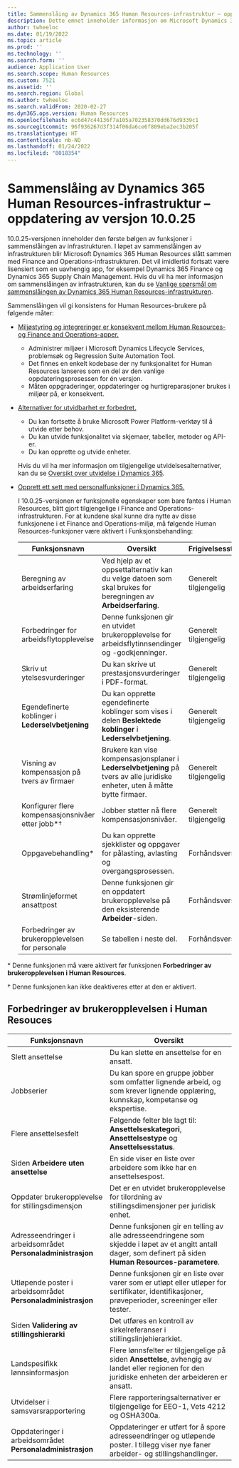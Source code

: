 ```yaml
---
title: Sammenslåing av Dynamics 365 Human Resources-infrastruktur – oppdatering av versjon 10.0.25
description: Dette emnet inneholder informasjon om Microsoft Dynamics 365 Human Resources, versjon 10.0.25, som inneholder den første bølgen av funksjoner i sammenslåingen av infrastrukturen.
author: twheeloc
ms.date: 01/19/2022
ms.topic: article
ms.prod: ''
ms.technology: ''
ms.search.form: ''
audience: Application User
ms.search.scope: Human Resources
ms.custom: 7521
ms.assetid: ''
ms.search.region: Global
ms.author: twheeloc
ms.search.validFrom: 2020-02-27
ms.dyn365.ops.version: Human Resources
ms.openlocfilehash: ec6d47c44136f7a105a702358370dd676d9339c1
ms.sourcegitcommit: 96f936267d3f314f06da6ce6f809eba2ec3b205f
ms.translationtype: HT
ms.contentlocale: nb-NO
ms.lasthandoff: 01/24/2022
ms.locfileid: "8018354"
---
```

# <a name="dynamics-365-human-resources-infrastructure-merge---release-10025-update"></a>Sammenslåing av Dynamics 365 Human Resources-infrastruktur – oppdatering av versjon 10.0.25

10.0.25-versjonen inneholder den første bølgen av funksjoner i sammenslåingen av infrastrukturen. I løpet av sammenslåingen av infrastrukturen blir Microsoft Dynamics 365 Human Resources slått sammen med Finance and Operations-infrastrukturen. Det vil imidlertid fortsatt være lisensiert som en uavhengig app, for eksempel Dynamics 365 Finance og Dynamics 365 Supply Chain Management. Hvis du vil ha mer informasjon om sammenslåingen av infrastrukturen, kan du se [Vanlige spørsmål om sammenslåingen av Dynamics 365 Human Resources-infrastrukturen](../human-resources/hr-infrastructure-merge-faq.md).

Sammenslåingen vil gi konsistens for Human Resources-brukere på følgende måter:

- [Miljøstyring og integreringer er konsekvent mellom Human Resources- og Finance and Operations-apper.](/dynamics365-release-plan/2021wave2/human-resources/dynamics365-human-resources/consistent-environment-management-integrations-between-human-resources-finance-operations-apps)

    - Administrer miljøer i Microsoft Dynamics Lifecycle Services, problemsøk og Regression Suite Automation Tool.
    - Det finnes en enkelt kodebase der ny funksjonalitet for Human Resources lanseres som en del av den vanlige oppdateringsprosessen for én versjon.
    - Måten oppgraderinger, oppdateringer og hurtigreparasjoner brukes i miljøer på, er konsekvent.

- [Alternativer for utvidbarhet er forbedret.](/dynamics365-release-plan/2021wave2/human-resources/dynamics365-human-resources/improve-extensibility-options.md)

    - Du kan fortsette å bruke Microsoft Power Platform-verktøy til å utvide etter behov.
    - Du kan utvide funksjonalitet via skjemaer, tabeller, metoder og API-er.
    - Du kan opprette og utvide enheter.

    Hvis du vil ha mer informasjon om tilgjengelige utvidelsesalternativer, kan du se [Oversikt over utvidelse i Dynamics 365](../fin-ops-core/dev-itpro/extensibility/extensibility-home-page.md).

- [Opprett ett sett med personalfunksjoner i Dynamics 365.](/dynamics365-release-plan/2021wave2/human-resources/create-one-set-human-resources-capabilities-within-dynamics-365.md)

    I 10.0.25-versjonen er funksjonelle egenskaper som bare fantes i Human Resources, blitt gjort tilgjengelige i Finance and Operations-infrastrukturen. For at kundene skal kunne dra nytte av disse funksjonene i et Finance and Operations-miljø, må følgende Human Resources-funksjoner være aktivert i Funksjonsbehandling:

    | Funksjonsnavn | Oversikt | Frigivelsesstatus | 
    |--------------|----------|----------------| 
    | Beregning av arbeidserfaring | Ved hjelp av et oppsettalternativ kan du velge datoen som skal brukes for beregningen av **Arbeidserfaring**. | Generelt tilgjengelig | 
    | Forbedringer for arbeidsflytopplevelse | Denne funksjonen gir en utvidet brukeropplevelse for arbeidsflytinnsendinger og -godkjenninger. | Generelt tilgjengelig | 
    | Skriv ut ytelsesvurderinger | Du kan skrive ut prestasjonsvurderinger i PDF-format. | Generelt tilgjengelig | 
    | Egendefinerte koblinger i **Lederselvbetjening** | Du kan opprette egendefinerte koblinger som vises i delen **Beslektede koblinger** i **Lederselvbetjening**. | Generelt tilgjengelig | 
    | Visning av kompensasjon på tvers av firmaer | Brukere kan vise kompensasjonsplaner i **Lederselvbetjening** på tvers av alle juridiske enheter, uten å måtte bytte firmaer. | Generelt tilgjengelig | 
    | Konfigurer flere kompensasjonsnivåer etter jobb\*&dagger; | Jobber støtter nå flere kompensasjonsnivåer. | Generelt tilgjengelig | 
    | Oppgavebehandling\* | Du kan opprette sjekklister og oppgaver for pålasting, avlasting og overgangsprosessen. | Forhåndsversjon | 
    | Strømlinjeformet ansattpost | Denne funksjonen gir en oppdatert brukeropplevelse på den eksisterende **Arbeider**-siden. | Forhåndsversjon | 
    | Forbedringer av brukeropplevelsen for personale | Se tabellen i neste del.  | Forhåndsversjon | 

\* Denne funksjonen må være aktivert før funksjonen **Forbedringer av brukeropplevelsen i Human Resources**.

&dagger; Denne funksjonen kan ikke deaktiveres etter at den er aktivert.

## <a name="human-resource-user-experience-enhancements"></a>Forbedringer av brukeropplevelsen i Human Resouces

| Funksjonsnavn | Oversikt | 
|--------------|----------| 
| Slett ansettelse | Du kan slette en ansettelse for en ansatt. | 
| Jobbserier | Du kan spore en gruppe jobber som omfatter lignende arbeid, og som krever lignende opplæring, kunnskap, kompetanse og ekspertise. | 
| Flere ansettelsesfelt | Følgende felter ble lagt til: **Ansettelseskategori**, **Ansettelsestype** og **Ansettelsesstatus**. | 
| Siden **Arbeidere uten ansettelse** | En side viser en liste over arbeidere som ikke har en ansettelsespost. | 
| Oppdater brukeropplevelse for stillingsdimensjon | Det er en utvidet brukeropplevelse for tilordning av stillingsdimensjoner per juridisk enhet. | 
| Adresseendringer i arbeidsområdet **Personaladministrasjon** | Denne funksjonen gir en telling av alle adresseendringene som skjedde i løpet av et angitt antall dager, som definert på siden **Human Resources-parametere**. | 
| Utløpende poster i arbeidsområdet **Personaladministrasjon** | Denne funksjonen gir en liste over varer som er utløpt eller utløper for sertifikater, identifikasjoner, prøveperioder, screeninger eller tester. | 
| Siden **Validering av stillingshierarki** | Det utføres en kontroll av sirkelreferanser i stillingslinjehierarkiet. | 
| Landspesifikk lønnsinformasjon | Flere lønnsfelter er tilgjengelige på siden **Ansettelse**, avhengig av landet eller regionen for den juridiske enheten der arbeideren er ansatt. | 
| Utvidelser i samsvarsrapportering | Flere rapporteringsalternativer er tilgjengelige for EEO-1, Vets 4212 og OSHA300a. | 
| Oppdateringer i arbeidsområdet **Personaladministrasjon** | Oppdateringer er utført for å spore adresseendringer og utløpende poster. I tillegg viser nye faner arbeider- og stillingshandlinger. | 

